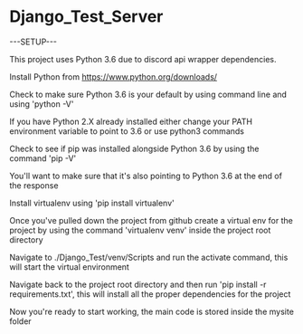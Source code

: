 # Django_Test_Server
---SETUP---

This project uses Python 3.6 due to discord api wrapper dependencies.

Install Python from https://www.python.org/downloads/

Check to make sure Python 3.6 is your default by using command line and using 'python -V'

If you have Python 2.X already installed either change your PATH environment variable to point to 3.6 or use python3 commands

Check to see if pip was installed alongside Python 3.6 by using the command 'pip -V'

You'll want to make sure that it's also pointing to Python 3.6 at the end of the response

Install virtualenv using 'pip install virtualenv'

Once you've pulled down the project from github create a virtual env for the project by using the command 'virtualenv venv' inside the project root directory

Navigate to ./Django_Test/venv/Scripts and run the activate command, this will start the virtual environment

Navigate back to the project root directory and then run 'pip install -r requirements.txt', this will install all the proper dependencies for the project

Now you're ready to start working, the main code is stored inside the mysite folder

